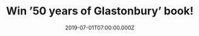 ---
campaign-uuid: "c-2a8abfaf-3e65-497b-80cd-32e05a74e256"
type: "Competition"
category: "Gifts"
date: "2019-07-01T07:00:00.000Z"
end-date: "2019-08-01T23:59:00.000Z"
disable-form: false
is_promoted: false
has_entry_page: true
title: "Win ’50 years of Glastonbury’ book!"
competition-description: "<p>’50 Years of Glastonbury’ celebrates the mud and mayhem\
  \ that makes the festival one of the most popular musical events in the world, for\
  \ fans and for artists, alike. We are giving away a copy of this incredible book\
  \ to one lucky member to win.</p>\n<p>Want to add it to your collection? Click below\
  \ for a chance to win.</p>\n"
hero-header: "Win ’50 years of Glastonbury’ book!"
terms-confirmation: "N/A"
banner-img: "https://assets.expresslyapp.com/asset-e872cbcb-8109-4e04-9a59-0bdab7d6f3f8.jpg"
logo-left-href: "http://club.expressly.io"
logo-left-image: "https://assets.expresslyapp.com/asset-fedcffea-c5eb-47c5-ae4a-44b6b93a1a8b.jpg"
logo-left-title: "ExpresslyClub"
bg-image-hero: "https://assets.expresslyapp.com/asset-96fb6213-2ed3-43b9-8091-a34208e08b6b.jpg"
bg-image-first: "https://assets.expresslyapp.com/asset-165bee2f-d1a9-4428-83e6-22087140ef13.jpg"
section1-content: "<p>’50 Years of Glastonbury’ celebrates the mud and mayhem that\
  \ makes the festival one of the most popular musical events in the world, for fans\
  \ and for artists, alike. Packed with incredible photographs and stories of the\
  \ acts and attendees who have made Glastonbury a phenomenon, this is a visual feast\
  \ showing line-ups from each festival and outstanding photographs of headliners\
  \ and cult acts from the festival's extraordinary history.</p>\n<p>Enter the form\
  \ below for a chance to win it now! Good luck!</p>\n"
entry-title: "Win ’50 years of Glastonbury’ book!"
entry-content: "<p>Enter the draw to win  ’50 years of Glastonbury’ book by completing\
  \ the form below before 23:59 on the 1st of August 2019.</p>\n"
has-winner: false
prize-description: "’50 years of Glastonbury’ book."
special-conditions: "Multiple entries are allowed up to one every day.\r\nThis competition\
  \ is also available on: http://aaa.nme.com/competitons/\r\n50-years-glastonbury-book"
country-restrictions:
- "GB"
---